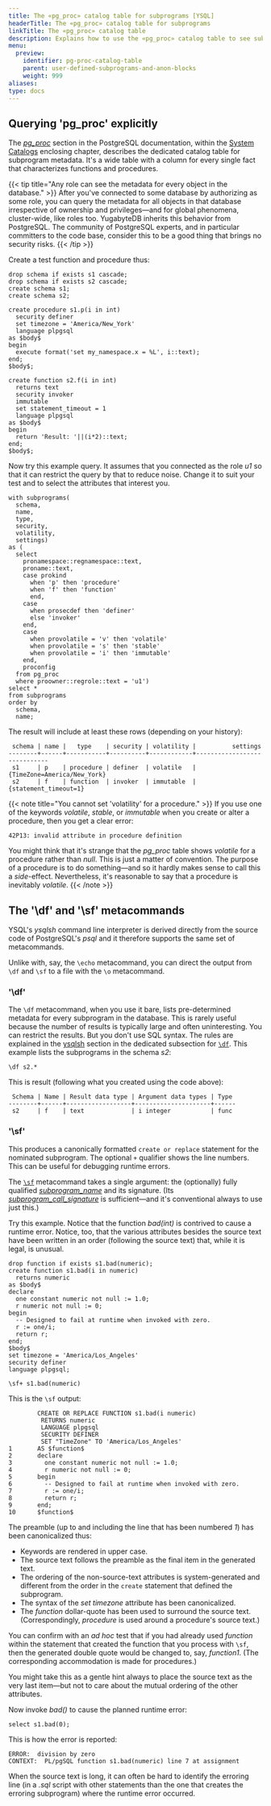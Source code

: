 ```yaml
---
title: The «pg_proc» catalog table for subprograms [YSQL]
headerTitle: The «pg_proc» catalog table for subprograms
linkTitle: The «pg_proc» catalog table
description: Explains how to use the «pg_proc» catalog table to see subprogram metadata [YSQL].
menu:
  preview:
    identifier: pg-proc-catalog-table
    parent: user-defined-subprograms-and-anon-blocks
    weight: 999
aliases:
type: docs
---
```


## Querying 'pg_proc' explicitly

The _[pg_proc](https://www.postgresql.org/docs/11/catalog-pg-proc.html)_ section in the PostgreSQL documentation, within the [System Catalogs](https://www.postgresql.org/docs/11/catalogs.html) enclosing chapter, describes the dedicated catalog table for subprogram metadata. It's a wide table with a column for every single fact that characterizes functions and procedures.

{{< tip title="Any role can see the metadata for every object in the database." >}}
After you've connected to some database by authorizing as some role, you can query the metadata for all objects in that database irrespective of ownership and privileges—and for global phenomena, cluster-wide, like roles too. YugabyteDB inherits this behavior from PostgreSQL. The community of PostgreSQL experts, and in particular committers to the code base, consider this to be a good thing that brings no security risks.
{{< /tip >}}

Create a test function and procedure thus:

```plpgsql
drop schema if exists s1 cascade;
drop schema if exists s2 cascade;
create schema s1;
create schema s2;

create procedure s1.p(i in int)
  security definer
  set timezone = 'America/New_York'
  language plpgsql
as $body$
begin
  execute format('set my_namespace.x = %L', i::text);
end;
$body$;

create function s2.f(i in int)
  returns text
  security invoker
  immutable
  set statement_timeout = 1
  language plpgsql
as $body$
begin
  return 'Result: '||(i*2)::text;
end;
$body$;
```

Now try this example query. It assumes that you connected as the role _u1_ so that it can restrict the query by that to reduce noise. Change it to suit your test and to select the attributes that interest you.

```plpgsql
with subprograms(
  schema,
  name,
  type,
  security,
  volatility,
  settings)
as (
  select
    pronamespace::regnamespace::text,
    proname::text,
    case prokind
      when 'p' then 'procedure'
      when 'f' then 'function'
      end,
    case
      when prosecdef then 'definer'
      else 'invoker'
    end,
    case
      when provolatile = 'v' then 'volatile'
      when provolatile = 's' then 'stable'
      when provolatile = 'i' then 'immutable'
    end,
    proconfig
  from pg_proc
  where proowner::regrole::text = 'u1')
select *
from subprograms
order by
  schema,
  name;
```

The result will include at least these rows (depending on your history):

```output
 schema | name |   type    | security | volatility |          settings
--------+------+-----------+----------+------------+-----------------------------
 s1     | p    | procedure | definer  | volatile   | {TimeZone=America/New_York}
 s2     | f    | function  | invoker  | immutable  | {statement_timeout=1}
```

{{< note title="You cannot set 'volatility' for a procedure." >}}
If you use one of the keywords _volatile_, _stable_, or _immutable_ when you create or alter a procedure, then you get a clear error:

```output
42P13: invalid attribute in procedure definition
```

You might think that it's strange that the _pg_proc_ table shows _volatile_ for a procedure rather than _null_. This is just a matter of convention. The purpose of a procedure is to do something—and so it hardly makes sense to call this a _side_-effect. Nevertheless, it's reasonable to say that a procedure is inevitably _volatile_.
{{< /note >}}

## The '\df' and '\sf' metacommands

YSQL's _ysqlsh_ command line interpreter is derived directly from the source code of PostgreSQL's _psql_ and it therefore supports the same set of metacommands.

Unlike with, say, the `\echo` metacommand, you can direct the output from `\df` and `\sf` to a file with the `\o` metacommand.

### '\df'

The `\df` metacommand, when you use it bare, lists pre-determined metadata for every subprogram in the database. This is rarely useful because the number of results is typically large and often uninteresting. You can restrict the results. But you don't use SQL syntax. The rules are explained in the [ysqlsh](../../../../admin/ysqlsh/) section in the dedicated subsection for [`\df`](../../../../admin/ysqlsh/#df-antws-pattern-patterns). This example lists the subprograms in the schema _s2_:

```plpgsql
\df s2.*
```

This is result (following what you created using the code above):

```output
 Schema | Name | Result data type | Argument data types | Type
--------+------+------------------+---------------------+------
 s2     | f    | text             | i integer           | func
```

### '\sf'

This produces a canonically formatted `create or replace` statement for the nominated subprogram. The optional `+` qualifier shows the line numbers. This can be useful for debugging runtime errors.

The [`\sf`](../../../../admin/ysqlsh/#sf-function-description) metacommand takes a single argument: the (optionally) fully qualified _[subprogram_name](../../../../api/ysql/syntax_resources/grammar_diagrams/#subprogram-name)_ and its signature. (Its _[subprogram_call_signature](../../../../api/ysql/syntax_resources/grammar_diagrams/#subprogram-call-signature)_ is sufficient—and it's conventional always to use just this.)

Try this example. Notice that the function _bad(int)_ is contrived to cause a runtime error. Notice, too, that the various attributes besides the source text have been written in an order (following the source text)  that, while it is legal, is unusual.

```plpgsql
drop function if exists s1.bad(numeric);
create function s1.bad(i in numeric)
  returns numeric
as $body$
declare
  one constant numeric not null := 1.0;
  r numeric not null := 0;
begin
  -- Designed to fail at runtime when invoked with zero.
  r := one/i;
  return r;
end;
$body$
set timezone = 'America/Los_Angeles'
security definer
language plpgsql;

\sf+ s1.bad(numeric)
```

This is the `\sf` output:

```output
        CREATE OR REPLACE FUNCTION s1.bad(i numeric)
         RETURNS numeric
         LANGUAGE plpgsql
         SECURITY DEFINER
         SET "TimeZone" TO 'America/Los_Angeles'
1       AS $function$
2       declare
3         one constant numeric not null := 1.0;
4         r numeric not null := 0;
5       begin
6         -- Designed to fail at runtime when invoked with zero.
7         r := one/i;
8         return r;
9       end;
10      $function$
```

The preamble (up to and including the line that has been numbered _1_) has been canonicalized thus:

- Keywords are rendered in upper case.
- The source text follows the preamble as the final item in the generated text.
- The ordering of the non-source-text attributes is system-generated and different from the order in the `create` statement that defined the subprogram.
- The syntax of the _set timezone_ attribute has been canonicalized.
- The _$function$_ dollar-quote has been used to surround the source text. (Correspondingly, _$procedure$_ is used around a procedure's source text.)

You can confirm with an _ad hoc_ test that if you had already used _$function$_ within the statement that created the function that you process with `\sf`, then the generated double quote would be changed to, say, _$function1$_. (The corresponding accommodation is made for procedures.)

You might take this as a gentle hint always to place the source text as the very last item—but not to care about the mutual ordering of the other attributes.

Now invoke _bad()_ to cause the planned runtime error:

```plpgsql
select s1.bad(0);
```

This is how the error is reported:

```output
ERROR:  division by zero
CONTEXT:  PL/pgSQL function s1.bad(numeric) line 7 at assignment
```

When the source text is long, it can often be hard to identify the erroring line (in a _.sql_ script with other statements than the one that creates the erroring subprogram) where the runtime error occurred.
